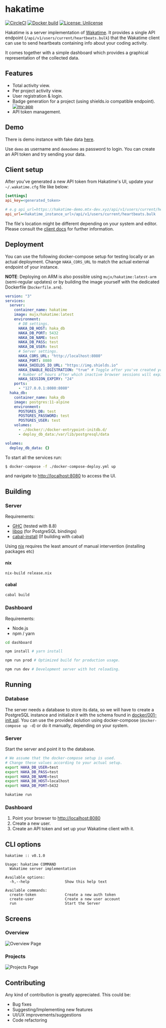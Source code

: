 # hakatime

[![CircleCI](https://circleci.com/gh/mujx/hakatime.svg?style=svg)](https://circleci.com/gh/mujx/hakatime)
[![Docker build](https://img.shields.io/docker/cloud/build/mujx/hakatime)](https://hub.docker.com/r/mujx/hakatime/builds)
[![License: Unlicense](https://img.shields.io/badge/license-Unlicense-blue.svg)](http://unlicense.org/)

Hakatime is a server implementation of [Wakatime](https://wakatime.com/). It
provides a single API endpoint (`/api/v1/users/current/heartbeats.bulk`) that
the Wakatime client can use to send heartbeats containing info about your coding
activity.

It comes together with a simple dashboard which provides a graphical
representation of the collected data.

## Features

- Total activity view.
- Per project activity view.
- User registration & login.
- Badge generation for a project (using shields.io compatible endpoint). [![my-app](https://hakatime-demo.mtx-dev.xyz/badge/svg/f8c0f834-3747-4d3f-965b-6fa08c6dea94?days=7)](https://hakatime-demo.mtx-dev.xyz/badge/svg/f8c0f834-3747-4d3f-965b-6fa08c6dea94?days=7)
- API token management.

## Demo

There is demo instance with fake data [here](https://hakatime-demo.mtx-dev.xyz).

Use `demo` as username and `demodemo` as password to login. You can create an API token
and try sending your data.

## Client setup

After you've generated a new API token from Hakatime's UI, update your `~/.wakatime.cfg` file like below:

```ini
[settings]
api_key=<generated_token>

# e.g api_url=https://hakatime-demo.mtx-dev.xyz/api/v1/users/current/heartbeats.bulk for the demo instance.
api_url=<hakatime_instance_url>/api/v1/users/current/heartbeats.bulk
```

The file's location might be different depending on your system and editor. Please consult the [client docs](https://wakatime.com/plugins)
for further information.

## Deployment

You can use the following docker-compose setup for testing locally or an actual
deployment. Change `HAKA_CORS_URL` to match the actual external endpoint of your
instance.

**NOTE**: Deploying on ARM is also possible using `mujx/hakatime:latest-arm` (semi-regular updates) or by
building the image yourself with the dedicated Dockerfile (`Dockerfile.arm`).

```yaml
version: "3"
services:
  server:
    container_name: hakatime
    image: mujx/hakatime:latest
    environment:
      # DB settings.
      HAKA_DB_HOST: haka_db
      HAKA_DB_PORT: 5432
      HAKA_DB_NAME: test
      HAKA_DB_PASS: test
      HAKA_DB_USER: test
      # Server settings.
      HAKA_CORS_URL: "http://localhost:8080"
      HAKA_PORT: 8080
      HAKA_SHIELDS_IO_URL: "https://img.shields.io"
      HAKA_ENABLE_REGISTRATION: "true" # Toggle after you've created your account.
      # Number of hours after which inactive browser sessions will expire (login required).
      HAKA_SESSION_EXPIRY: "24"
    ports:
      - "127.0.0.1:8080:8080"
  haka_db:
    container_name: haka_db
    image: postgres:11-alpine
    environment:
      POSTGRES_DB: test
      POSTGRES_PASSWORD: test
      POSTGRES_USER: test
    volumes:
      - ./docker/:/docker-entrypoint-initdb.d/
      - deploy_db_data:/var/lib/postgresql/data

volumes:
  deploy_db_data: {}
```

To start all the services run:

```bash
$ docker-compose -f ./docker-compose-deploy.yml up
```

and navigate to [http://localhost:8080](http://localhost:8080) to access the UI.

## Building

### Server

Requirements:

- [GHC](https://www.haskell.org/ghc/) (tested with 8.8)
- [libpq](https://www.postgresql.org/docs/11/libpq.html) (for PostgreSQL bindings)
- [cabal-install](https://www.haskell.org/cabal/) (If building with cabal)

Using [nix](https://nixos.org/nix/) requires the least amount of manual
intervention (installing packages etc)

#### nix

```bash
nix-build release.nix
```

#### cabal

```bash
cabal build
```

### Dashboard

Requirements:

- Node.js
- npm / yarn

```bash
cd dashboard

npm install # yarn install

npm run prod # Optimized build for production usage.

npm run dev # Development server with hot reloading.
```

## Running

### Database

The server needs a database to store its data, so we will have to create a
PostgreSQL instance and initialize it with the schema found in
[docker/001-init.sql](docker/001-init.sql). You can use the provided solution
using docker-compose (`docker-compose up -d`) or do it manually, depending on
your system.

### Server

Start the server and point it to the database.

```bash
# We assume that the docker-compose setup is used.
# Change these values according to your actual setup.
export HAKA_DB_USER=test
export HAKA_DB_PASS=test
export HAKA_DB_NAME=test
export HAKA_DB_HOST=localhost
export HAKA_DB_PORT=5432

hakatime run
```

### Dashboard

1. Point your browser to [http://localhost:8080](http://localhost:8080)
2. Create a new user.
3. Create an API token and set up your Wakatime client with it.

## CLI options

```
hakatime :: v0.1.0

Usage: hakatime COMMAND
  Wakatime server implementation

Available options:
  -h,--help                Show this help text

Available commands:
  create-token             Create a new auth token
  create-user              Create a new user account
  run                      Start the Server
```

## Screens

### Overview

![Overview Page](img/overview.png "Overview Page")

### Projects

![Projects Page](img/projects.png "Projects Page")

## Contributing

Any kind of contribution is greatly appreciated. This could be:

- Bug fixes
- Suggesting/Implementing new features
- UI/UX improvements/suggestions
- Code refactoring
